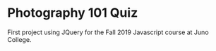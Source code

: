 # Photography 101 Quiz
First project using JQuery for the Fall 2019 Javascript course at Juno College. 
